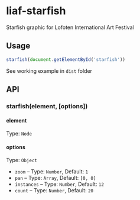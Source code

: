 # liaf-starfish
Starfish graphic for Lofoten International Art Festival

## Usage

```javascript
starfish(document.getElementById('starfish'))
```

See working example in `dist` folder

## API

### starfish(element, [options])

#### element

Type: `Node`

#### options

Type: `Object`

* `zoom` – Type: `Number`, Default: `1`
* `pan` – Type: `Array`, Default: `[0, 0]`
* `instances` – Type: `Number`, Default: `12`
* `count` – Type: `Number`, Default: `20`
